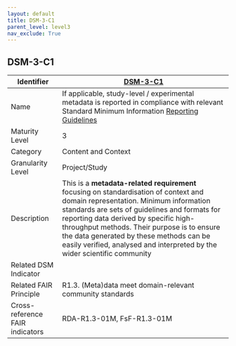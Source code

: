 ```yaml
---
layout: default
title: DSM-3-C1
parent_level: level3
nav_exclude: True
---
```


## DSM-3-C1

| Identifier | [DSM-3-C1](https://github.com/FAIRplus/Data-Maturity/blob/master/docs/_indicators/DSM-3-C1.md) |
| --------- | ----------|
| Name | If applicable, study-level / experimental metadata is reported in compliance with relevant Standard Minimum Information [Reporting Guidelines](https://fairplus.github.io/Data-Maturity/docs/Glossary/#reporting-guideline) |
| Maturity Level | 3 |
| Category | Content and Context |
| Granularity Level | Project/Study |
| Description | This is a **metadata-related requirement** focusing on standardisation of context and domain representation. Minimum information standards are sets of guidelines and formats for reporting data derived by specific high-throughput methods. Their purpose is to ensure the data generated by these methods can be easily verified, analysed and interpreted by the wider scientific community |
| Related DSM Indicator | |
| Related FAIR Principle | R1.3. (Meta)data meet domain-relevant community standards |
| Cross-reference FAIR indicators | RDA-R1.3-01M, FsF-R1.3-01M |
